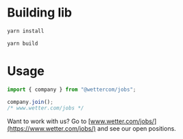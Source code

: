 # Building lib
```sh
yarn install 

yarn build 
```

# Usage
```javascript
import { company } from "@wettercom/jobs";

company.join();
/* www.wetter.com/jobs */
```

Want to work with us? Go to [www.wetter.com/jobs/](https://www.wetter.com/jobs/) and see our open positions.
